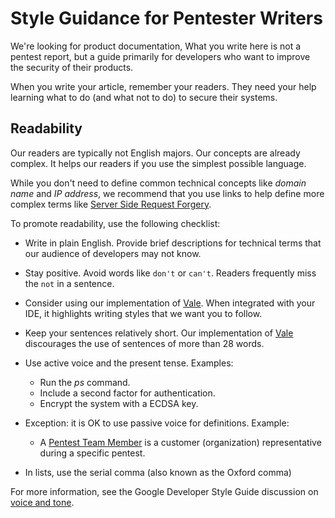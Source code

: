 # Style Guidance for Pentester Writers

We're looking for product documentation, What you write here is not a pentest
report, but a guide primarily for developers who want to improve the security of
their products. 

When you write your article, remember your readers. They need your help learning
what to do (and what not to do) to secure their systems.

## Readability

Our readers are typically not English majors. Our concepts are already complex.
It helps our readers if you use the simplest possible language.

While you don't need to define common technical concepts like _domain name_ and
_IP address_, we recommend that you use links to help define more complex terms
like [Server Side Request Forgery](https://owasp.org/Top10/A10_2021-Server-Side_Request_Forgery_%28SSRF%29/).

To promote readability, use the following checklist:

- Write in plain English. Provide brief descriptions for technical terms that
  our audience of developers may not know.
- Stay positive. Avoid words like `don't` or `can't`. Readers frequently miss
  the `not` in a sentence.
- Consider using our implementation of [Vale](https://github.com/cobalthq/cobalt-product-public-docs/blob/main/GrammarLinter.md). When
  integrated with your IDE, it highlights writing styles that we want you to
follow.

- Keep your sentences relatively short. Our implementation of
  [Vale](https://github.com/cobalthq/cobalt-product-public-docs/blob/main/GrammarLinter.md) discourages the use of sentences of more than 28 words.
- Use active voice and the present tense. Examples:
  - Run the _ps_ command.
  - Include a second factor for authentication.
  - Encrypt the system with a ECDSA key.

- Exception: it is OK to use passive voice for definitions. Example:
  - A [Pentest Team Member](https://developer.cobalt.io/platform-deep-dive/glossary/#pentest-team-member) is a customer (organization) representative during a specific pentest.

- In lists, use the serial comma (also known as the Oxford comma)

For more information, see the Google Developer Style Guide discussion on 
[voice and tone](https://developers.google.com/style/tone).
